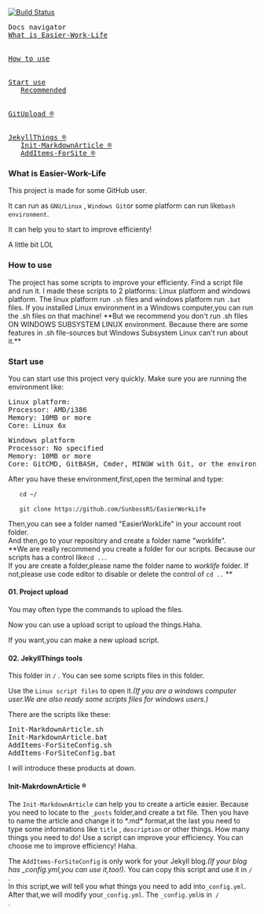 [![Build Status](https://www.travis-ci.org/SunbossRS/EasierWorkLife.svg?branch=master)](https://www.travis-ci.org/SunbossRS/EasierWorkLife)
<pre>
Docs navigator
<a href="#WhatIs">What is Easier-Work-Life</a>
<br />
<a href="#ToUse">How to use</a>
<br />
<a href="#ToDo">Start use</a>
   <a href="#Todo">Recommended</a>
<br />
<a href="#UploadTool">GitUpload ®</a>
<br />
<a href="JekyllThings">JekyllThings ®</a>
   <a href="#CreateMd">Init-MarkdownArticle ®</a>
   <a href="#AddConfigSite">AddItems-ForSite ®</a>
</pre>
  
<h3 id="WhatIs">What is Easier-Work-Life</h3>
This project is made for some GitHub user.  
  
It can run as <code>GNU/Linux</code> , <code>Windows Git</code>or some platform can run like<code>bash environment</code>.  
  
It can help you to start to improve efficienty!  
  
A little bit LOL

<h3 id="ToUse">How to use</h3>
The project has some scripts to improve your efficienty. Find a script file and run it. I made these scripts to 2 platforms: Linux platform and windows platform. The linux platform run <code>.sh</code> files and windows platform run <code>.bat</code> files.  
If you installed Linux environment in a Windows computer,you can run the .sh files on that machine! **But we recommend you don't run .sh files ON WINDOWS SUBSYSTEM LINUX environment. Because there are some features in .sh file-sources but Windows Subsystem Linux can't run about it.**  
  
<h3 id="ToDo">Start use</h3>
You can start use this project very quickly. Make sure you are running the environment like:  
<pre>
Linux platform:
Processor: AMD/i386
Memory: 10MB or more
Core: Linux 6x
</pre>
<pre>
Windows platform
Processor: No specified
Memory: 10MB or more
Core: GitCMD, GitBASH, Cmder, MINGW with Git, or the environment can run linux WITH GIT.(Don't need Windows Sybsystem Linux)
</pre>
After you have these environment,first,open the terminal and type:  
<pre> <code>  cd ~/ </code>  
</pre>
<pre> <code>  git clone https://github.com/SunbossRS/EasierWorkLife </code> </pre>    

Then,you can see a folder named "EasierWorkLife" in your account root folder.  
And then,go to your repository and create a folder name "worklife".  
**We are really recommend you create a folder for our scripts. Because our scripts has a control like<code>cd ..</code>.  
If you are create a folder,please name the folder name to *worklife* folder. If not,please use code editor to disable or delete the control of <code>cd ..</code> **  
  
<h4 id="UploadTool"> 01. Project upload</h4>
You may often type the commands to upload the files.  
  
Now you can use a upload script to upload the things.Haha.  
  
If you want,you can make a new upload script.  
  
<h4 id="JekyllThings">02. JekyllThings tools</h4>
This folder in <code>/</code> . You can see some scripts files in this folder.  
  
Use the <code>Linux script files</code> to open it.*(If you are a windows computer user.We are also ready some scripts files for windows users.)*  
  
There are the scripts like these:
<pre>
Init-MarkdownArticle.sh
Init-MarkdownArticle.bat
AddItems-ForSiteConfig.sh
AddItems-ForSiteConfig.bat
</pre>
I will introduce these products at down.  
  
<h4 id="CreateMd">Init-MakrdownArticle ®</h4>
The <code>Init-MarkdownArticle</code> can help you to create a article easier. Because you need to locate to the <code>_posts</code> folder,and create a txt file. Then you have to name the article and change it to *.md* format,at the last you need to type some informations like <code>title</code> , <code>description</code> or other things. How many things you need to do! Use a script can improve your efficiency.  
You can choose me to improve efficiency! Haha.  
  
The <code>AddItems-ForSiteConfig</code> is only work for your Jekyll blog.*(If your blog has _config.yml,you can use it,too!)*. You can copy this script and use it in <code>/</code> .  
In this script,we will tell you what things you need to add into<code>_config.yml</code>. After that,we will modify your<code>_config.yml</code>. The <code>_config.yml</code>is in<code> / </code>.
